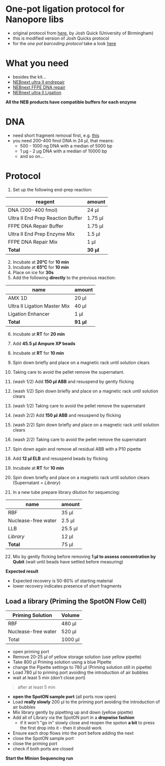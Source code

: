 One-pot ligation protocol for Nanopore libs
===
* original protocol from [here](https://www.protocols.io/view/one-pot-ligation-protocol-for-oxford-nanopore-libr-k9acz2e), by Josh Quick (University of Birmingham)
* this is modified version of Josh Quicks protocol
* for the *one pot barcoding protocol* take a look [here](https://docs.google.com/document/d/1ch2bb-IdGbiu9TCwUrE7FP4xsQiJwHVFUQKJx6q7-v0/edit)

# What you need

* besides the kit...
* [NEBnext ultra II endrepair](https://www.neb.com/products/e7546-nebnext-ultra-ii-end-repair-da-tailing-module#Product%20Information)
* [NEBnext FFPE DNA repair](https://international.neb.com/products/m6630-nebnext-ffpe-dna-repair-mix#Product%20Information)
* [NEBnext ultra II Ligation](https://international.neb.com/products/e7595-nebnext-ultra-ii-ligation-module#Product%20Information)

**All the NEB products have compatible buffers for each enzyme**

# DNA

* need short fragment removal first, e.g. [this](pre_lib_cleaning.md)
* you need 200-400 fmol DNA in 24 μl, that means:
  * 500 - 1000 ng DNA with a median of 5000 bp
  * 1 µg - 2 µg DNA with a median of 10000 bp
  * and so on...

# Protocol

1. Set up the following end-prep reaction:

|reagent|amount|
|-|-|
|DNA (200-400 fmol)|	24 μl
|Ultra II End Prep Reaction Buffer|	1.75 μl
|FFPE DNA Repair Buffer |	1.75 μl
|Ultra II End Prep Enzyme Mix| 	1.5 μl
|FFPE DNA Repair Mix|	1 μl
|**Total**|**30 μl**||

2. Incubate at **20°C** for **10 min**
3. Incubate at **65°C** for **10 min**
4. Place on ice for **30s**
5. Add the following **directly** to the previous reaction:

|name|amount|
|-|-|
|AMX 1D|20 μl
|Ultra II Ligation Master Mix|	40 μl
|Ligation Enhancer|	1 μl
|**Total**|**91 μl**|

6. Incubate at **RT** for **20 min**
7. Add **45.5 μl Ampure XP beads**
8. Incubate at **RT** for **10 min**
9. Spin down briefly and place on a magnetic rack until solution clears
10. Taking care to avoid the pellet remove the supernatant.


11. (wash 1/2) Add **150 μl ABB** and resuspend by gently flicking
12. (wash 1/2) Spin down briefly and place on a magnetic rack until solution clears
13. (wash 1/2) Taking care to avoid the pellet remove the supernatant


14. (wash 2/2) Add **150 μl ABB** and resuspend by flicking
15. (wash 2/2) Spin down briefly and place on a magnetic rack until solution clears
16. (wash 2/2) Taking care to avoid the pellet remove the supernatant


17. Spin down again and remove all residual ABB with a P10 pipette
18. Add **12 μl ELB** and resuspend beads by flicking
19. Incubate at **RT** for **10 min**
20. Spin down briefly and place on a magnetic rack until solution clears (Supernatant = *Library*)
21. In a new tube prepare library dilution for sequencing:

|name|amount|
|-|-|
|RBF| 35 µl
|Nuclease-free water| 2.5 µl
|LLB | 25.5 µl
| *Library* | 12 µl
|**Total**| 75 µl	 ||

22. Mix by gently flicking before removing **1 µl to assess concentration by Qubit** (wait until beads have settled before measuring)

**Expected result**
* Expected recovery is 50-80% of starting material
* lower recovery indicates presence of short fragments

## Load a library (Priming the SpotON Flow Cell)

|Priming Solution| Volume|
|-|-|
|RBF| 	480 µl
|Nuclease-free water|	520 µl
|Total|	1000 µl

- open priming port
- Remove 20-25 µl of yellow storage solution (use yellow pipette)
- Take 800 µl Priming solution using a blue Pipette
- change the Pipette settings to 780 µl (Priming solution still in pipette)
- Load 780 µl to priming port avoiding the introduction of air bubbles
- wait at least 5 min (don’t close port)

> after at least 5 min

- **open the SpotON sample port** (all ports now open)
- Load **really slowly** 200 µl to the priming port avoiding the introduction of air bubbles
- Mix library gently by pipetting up and down (yellow pipette)
- Add all of Library via the SpotON port in a **dropwise fashion**
    - if it won't "go in" slowly close and reopen the spoton **a bit** to press the first drop into it - then it should work
- Ensure each drop flows into the port before adding the next
- close the SpotON sample port
- close the priming port
- check if both ports are closed

**Start the Minion Sequencing run**
